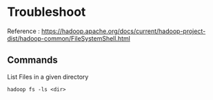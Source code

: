 # Troubleshoot
Reference : https://hadoop.apache.org/docs/current/hadoop-project-dist/hadoop-common/FileSystemShell.html 

## Commands
List Files in a given directory
```
hadoop fs -ls <dir>
```